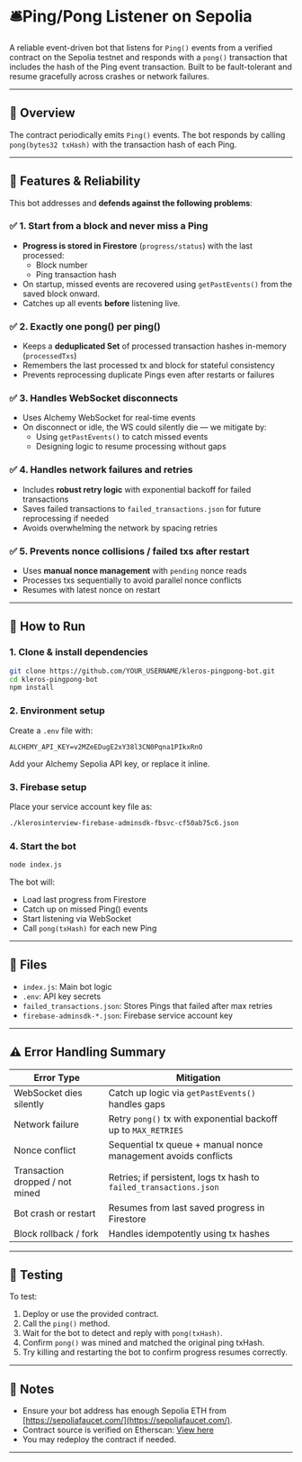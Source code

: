 # 🛎Ping/Pong Listener on Sepolia

A reliable event-driven bot that listens for `Ping()` events from a verified contract on the Sepolia testnet and responds with a `pong()` transaction that includes the hash of the Ping event transaction. Built to be fault-tolerant and resume gracefully across crashes or network failures.

---

## 🚀 Overview

The contract periodically emits `Ping()` events. The bot responds by calling `pong(bytes32 txHash)` with the transaction hash of each Ping.

---



## 🧠 Features & Reliability

This bot addresses and **defends against the following problems**:

### ✅ **1. Start from a block and never miss a Ping**

- **Progress is stored in Firestore** (`progress/status`) with the last processed:
  - Block number
  - Ping transaction hash
- On startup, missed events are recovered using `getPastEvents()` from the saved block onward.
- Catches up all events **before** listening live.

### ✅ **2. Exactly one pong() per ping()**

- Keeps a **deduplicated Set** of processed transaction hashes in-memory (`processedTxs`)
- Remembers the last processed tx and block for stateful consistency
- Prevents reprocessing duplicate Pings even after restarts or failures

### ✅ **3. Handles WebSocket disconnects**

- Uses Alchemy WebSocket for real-time events
- On disconnect or idle, the WS could silently die — we mitigate by:
  - Using `getPastEvents()` to catch missed events
  - Designing logic to resume processing without gaps

### ✅ **4. Handles network failures and retries**

- Includes **robust retry logic** with exponential backoff for failed transactions
- Saves failed transactions to `failed_transactions.json` for future reprocessing if needed
- Avoids overwhelming the network by spacing retries

### ✅ **5. Prevents nonce collisions / failed txs after restart**

- Uses **manual nonce management** with `pending` nonce reads
- Processes txs sequentially to avoid parallel nonce conflicts
- Resumes with latest nonce on restart

---

## 🔧 How to Run

### 1. Clone & install dependencies

```bash
git clone https://github.com/YOUR_USERNAME/kleros-pingpong-bot.git
cd kleros-pingpong-bot
npm install
```

### 2. Environment setup

Create a `.env` file with:

```env
ALCHEMY_API_KEY=v2MZeEDugE2xY38l3CN0Pqna1PIkxRnO
```

Add your Alchemy Sepolia API key, or replace it inline.

### 3. Firebase setup

Place your service account key file as:

```bash
./klerosinterview-firebase-adminsdk-fbsvc-cf50ab75c6.json
```

### 4. Start the bot

```bash
node index.js
```

The bot will:
- Load last progress from Firestore
- Catch up on missed Ping() events
- Start listening via WebSocket
- Call `pong(txHash)` for each new Ping

---

## 📁 Files

- `index.js`: Main bot logic
- `.env`: API key secrets
- `failed_transactions.json`: Stores Pings that failed after max retries
- `firebase-adminsdk-*.json`: Firebase service account key

---

## ⚠️ Error Handling Summary

| Error Type                          | Mitigation                                                                 |
|------------------------------------|----------------------------------------------------------------------------|
| WebSocket dies silently            | Catch up logic via `getPastEvents()` handles gaps                          |
| Network failure                    | Retry `pong()` tx with exponential backoff up to `MAX_RETRIES`            |
| Nonce conflict                     | Sequential tx queue + manual nonce management avoids conflicts            |
| Transaction dropped / not mined   | Retries; if persistent, logs tx hash to `failed_transactions.json`        |
| Bot crash or restart              | Resumes from last saved progress in Firestore                             |
| Block rollback / fork              | Handles idempotently using tx hashes                                       |

---

## 🧪 Testing

To test:

1. Deploy or use the provided contract.
2. Call the `ping()` method.
3. Wait for the bot to detect and reply with `pong(txHash)`.
4. Confirm `pong()` was mined and matched the original ping txHash.
5. Try killing and restarting the bot to confirm progress resumes correctly.

---

## 📎 Notes

- Ensure your bot address has enough Sepolia ETH from [https://sepoliafaucet.com/](https://sepoliafaucet.com/).
- Contract source is verified on Etherscan: [View here](https://sepolia.etherscan.io/address/0xA7F42ff7433cB268dD7D59be62b00c30dEd28d3D#code)
- You may redeploy the contract if needed.

---
